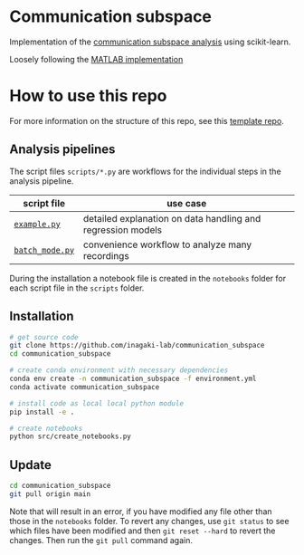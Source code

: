 # Communication subspace
Implementation of the
[communication subspace analysis](https://doi.org/10.1016/j.neuron.2019.01.026) using scikit-learn.

Loosely following the
[MATLAB implementation](https://github.com/joao-semedo/communication-subspace/tree/master)

# How to use this repo
For more information on the structure of this repo, 
see this [template repo](https://github.com/inagaki-lab/template_data_pipelines).

## Analysis pipelines
The script files `scripts/*.py` are workflows for the individual steps in the analysis pipeline.

|script file|use case|
|---|---|
|[`example.py`](scripts/example.py)| detailed explanation on data handling and regression models|
|[`batch_mode.py`](scripts/batch_analysis.py)| convenience workflow to analyze many recordings |

During the installation a notebook file is created in the `notebooks` folder 
for each script file in the `scripts` folder.

## Installation
```bash
# get source code
git clone https://github.com/inagaki-lab/communication_subspace
cd communication_subspace

# create conda environment with necessary dependencies
conda env create -n communication_subspace -f environment.yml
conda activate communication_subspace

# install code as local local python module
pip install -e .

# create notebooks
python src/create_notebooks.py
```

## Update
```bash
cd communication_subspace
git pull origin main
```

Note that will result in an error, if you have modified any file other than those in the `notebooks` folder.
To revert any changes, use `git status` to see which files have been modified and then `git reset --hard` to revert the changes.
Then run the `git pull` command again.